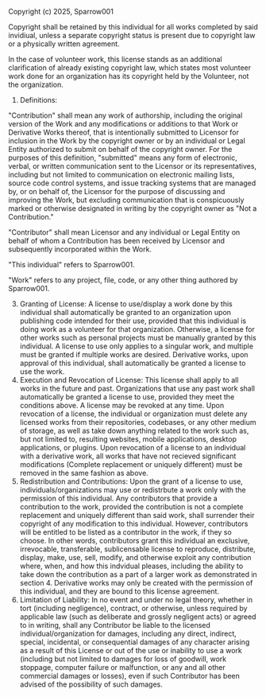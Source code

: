Copyright (c) 2025, Sparrow001

Copyright shall be retained by this individual for all works completed by said invidiual, unless a separate copyright status is present due to copyright law or a physically written agreement. 

In the case of volunteer work, this license stands as an additional clarification of already existing copyright law, which states most volunteer work done for an organization has its copyright held by the Volunteer, not the organization. 

1. Definitions:

  "Contribution" shall mean any work of authorship, including
  the original version of the Work and any modifications or additions
  to that Work or Derivative Works thereof, that is intentionally
  submitted to Licensor for inclusion in the Work by the copyright owner
  or by an individual or Legal Entity authorized to submit on behalf of
  the copyright owner. For the purposes of this definition, "submitted"
  means any form of electronic, verbal, or written communication sent
  to the Licensor or its representatives, including but not limited to
  communication on electronic mailing lists, source code control systems,
  and issue tracking systems that are managed by, or on behalf of, the
  Licensor for the purpose of discussing and improving the Work, but
  excluding communication that is conspicuously marked or otherwise
  designated in writing by the copyright owner as "Not a Contribution."
  
  "Contributor" shall mean Licensor and any individual or Legal Entity
  on behalf of whom a Contribution has been received by Licensor and
  subsequently incorporated within the Work.
  
  "This individual" refers to Sparrow001.
  
  "Work" refers to any project, file, code, or any other thing authored by Sparrow001.
  
3. Granting of License:
  A license to use/display a work done by this individual shall automatically be granted to an organization upon publishing code intended for their use, provided that this individual is doing work as a volunteer for that organization. Otherwise, a license for other works such as personal projects must be manually granted by this individual. A license to use only applies to a singular work, and multiple must be granted if multiple works are desired. Derivative works, upon approval of this individual, shall automatically be granted a license to use the work.
4. Execution and Revocation of License:
   This license shall apply to all works in the future and past. Organizations that use any past work shall automatically be granted a license to use, provided they meet the conditions above. A license may be revoked at any time. Upon revocation of a license, the individual or organization must delete any licensed works from their repositories, codebases, or any other medium of storage, as well as take down anything related to the work such as, but not limited to, resulting websites, mobile applications, desktop applications, or plugins. Upon revocation of a license to an individual with a derivative work, all works that have not recieved significant modifications (Complete replacement or uniquely different) must be removed in the same fashion as above.
5. Redistribution and Contributions:
   Upon the grant of a license to use, individuals/organizations may use or redistrbute a work only with the permission of this individual. Any contributors that provide a contribution to the work, provided the contribution is not a complete replacement and uniquely different than said work, shall surrender their copyright of any modification to this individual. However, contributors will be entitled to be listed as a contributor in the work, if they so choose. In other words, contributors grant this individual an exclusive, irrevocable, transferable, sublicensable license to reproduce, distribute, display, make, use, sell, modify, and otherwise exploit any contribution where, when, and how this indvidual pleases, including the ability to take down the contribution as a part of a larger work as demonstrated in section 4. Derivative works may only be created with the permission of this individual, and they are bound to this license agreement.
6. Limitation of Liability:
  In no event and under no legal theory, whether in tort (including negligence), contract, or otherwise, unless required by applicable law (such as deliberate and grossly negligent acts) or agreed to in writing, shall any Contributor be liable to the licensed individual/organization for damages, including any direct, indirect, special, incidental, or consequential damages of any character arising as a result of this License or out of the use or inability to use a work (including but not limited to damages for loss of goodwill, work stoppage, computer failure or malfunction, or any and all other commercial damages or losses), even if such Contributor has been advised of the possibility of such damages.
